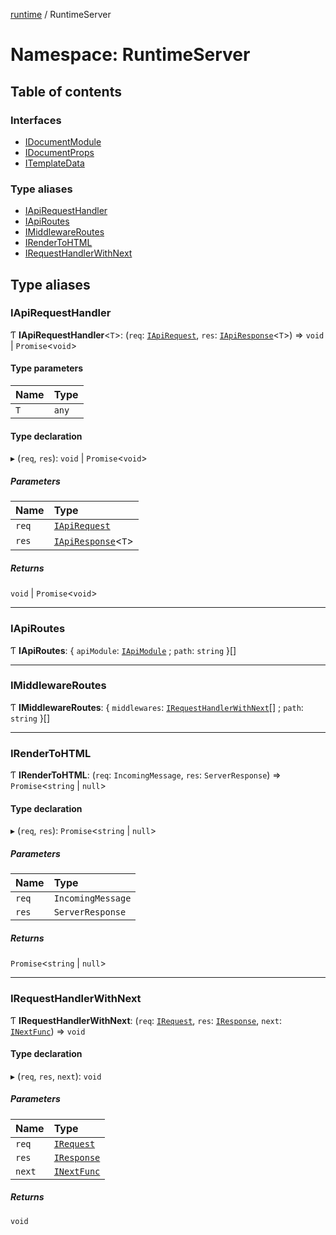 [runtime](../overview.md) / RuntimeServer

# Namespace: RuntimeServer

## Table of contents

### Interfaces

- [IDocumentModule](../interfaces/RuntimeServer.IDocumentModule.md)
- [IDocumentProps](../interfaces/RuntimeServer.IDocumentProps.md)
- [ITemplateData](../interfaces/RuntimeServer.ITemplateData.md)

### Type aliases

- [IApiRequestHandler](RuntimeServer.md#iapirequesthandler)
- [IApiRoutes](RuntimeServer.md#iapiroutes)
- [IMiddlewareRoutes](RuntimeServer.md#imiddlewareroutes)
- [IRenderToHTML](RuntimeServer.md#irendertohtml)
- [IRequestHandlerWithNext](RuntimeServer.md#irequesthandlerwithnext)

## Type aliases

### IApiRequestHandler

Ƭ **IApiRequestHandler**<`T`\>: (`req`: [`IApiRequest`](internal_.md#iapirequest), `res`: [`IApiResponse`](internal_.md#iapiresponse)<`T`\>) => `void` \| `Promise`<`void`\>

#### Type parameters

| Name | Type |
| :------ | :------ |
| `T` | `any` |

#### Type declaration

▸ (`req`, `res`): `void` \| `Promise`<`void`\>

##### Parameters

| Name | Type |
| :------ | :------ |
| `req` | [`IApiRequest`](internal_.md#iapirequest) |
| `res` | [`IApiResponse`](internal_.md#iapiresponse)<`T`\> |

##### Returns

`void` \| `Promise`<`void`\>

___

### IApiRoutes

Ƭ **IApiRoutes**: { `apiModule`: [`IApiModule`](../interfaces/internal_.IApiModule.md) ; `path`: `string`  }[]

___

### IMiddlewareRoutes

Ƭ **IMiddlewareRoutes**: { `middlewares`: [`IRequestHandlerWithNext`](RuntimeServer.md#irequesthandlerwithnext)[] ; `path`: `string`  }[]

___

### IRenderToHTML

Ƭ **IRenderToHTML**: (`req`: `IncomingMessage`, `res`: `ServerResponse`) => `Promise`<`string` \| ``null``\>

#### Type declaration

▸ (`req`, `res`): `Promise`<`string` \| ``null``\>

##### Parameters

| Name | Type |
| :------ | :------ |
| `req` | `IncomingMessage` |
| `res` | `ServerResponse` |

##### Returns

`Promise`<`string` \| ``null``\>

___

### IRequestHandlerWithNext

Ƭ **IRequestHandlerWithNext**: (`req`: [`IRequest`](../interfaces/internal_.IRequest.md), `res`: [`IResponse`](../interfaces/internal_.IResponse.md), `next`: [`INextFunc`](internal_.md#inextfunc)) => `void`

#### Type declaration

▸ (`req`, `res`, `next`): `void`

##### Parameters

| Name | Type |
| :------ | :------ |
| `req` | [`IRequest`](../interfaces/internal_.IRequest.md) |
| `res` | [`IResponse`](../interfaces/internal_.IResponse.md) |
| `next` | [`INextFunc`](internal_.md#inextfunc) |

##### Returns

`void`
